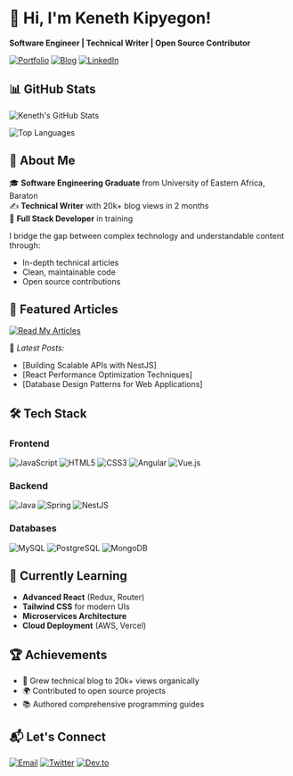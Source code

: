 # 👋 Hi, I'm Keneth Kipyegon! 

**Software Engineer | Technical Writer | Open Source Contributor**

[![Portfolio](https://img.shields.io/badge/Portfolio-%23000000.svg?style=for-the-badge&logo=firefox&logoColor=#FF7139)](https://www.kipyegonkeneth.co.ke)
[![Blog](https://img.shields.io/badge/Blog-FF5722?style=for-the-badge&logo=blogger&logoColor=white)](https://kenwavesinnovations.vercel.app/blog)
[![LinkedIn](https://img.shields.io/badge/LinkedIn-0077B5?style=for-the-badge&logo=linkedin&logoColor=white)](https://www.linkedin.com/in/yourprofile)

## 📊 GitHub Stats
![Keneth's GitHub Stats](https://github-readme-stats.vercel.app/api?username=keneth217&theme=vue-dark&show_icons=true&hide_border=true&count_private=true&include_all_commits=true)

![Top Languages](https://github-readme-stats.vercel.app/api/top-langs/?username=keneth217&layout=compact&theme=vue-dark)

## 🚀 About Me

🎓 **Software Engineering Graduate** from University of Eastern Africa, Baraton  
✍️ **Technical Writer** with 20k+ blog views in 2 months  
🌱 **Full Stack Developer** in training  

I bridge the gap between complex technology and understandable content through:
- In-depth technical articles
- Clean, maintainable code
- Open source contributions

## 📝 Featured Articles
[![Read My Articles](https://img.shields.io/badge/Read_My_Articles-FF5722?style=for-the-badge&logo=medium&logoColor=white)](https://www.kipyegonkeneth.co.ke/blogs)

🔹 *Latest Posts:*
- [Building Scalable APIs with NestJS]
- [React Performance Optimization Techniques]
- [Database Design Patterns for Web Applications]

## 🛠️ Tech Stack

### Frontend
![JavaScript](https://img.shields.io/badge/JavaScript-F7DF1E?style=for-the-badge&logo=javascript&logoColor=black)
![HTML5](https://img.shields.io/badge/HTML5-E34F26?style=for-the-badge&logo=html5&logoColor=white)
![CSS3](https://img.shields.io/badge/CSS3-1572B6?style=for-the-badge&logo=css3&logoColor=white)
![Angular](https://img.shields.io/badge/Angular-DD0031?style=for-the-badge&logo=angular&logoColor=white)
![Vue.js](https://img.shields.io/badge/Vue.js-4FC08D?style=for-the-badge&logo=vuedotjs&logoColor=white)

### Backend
![Java](https://img.shields.io/badge/Java-007396?style=for-the-badge&logo=java&logoColor=white)
![Spring](https://img.shields.io/badge/Spring-6DB33F?style=for-the-badge&logo=spring&logoColor=white)
![NestJS](https://img.shields.io/badge/NestJS-E0234E?style=for-the-badge&logo=nestjs&logoColor=white)

### Databases
![MySQL](https://img.shields.io/badge/MySQL-4479A1?style=for-the-badge&logo=mysql&logoColor=white)
![PostgreSQL](https://img.shields.io/badge/PostgreSQL-4169E1?style=for-the-badge&logo=postgresql&logoColor=white)
![MongoDB](https://img.shields.io/badge/MongoDB-47A248?style=for-the-badge&logo=mongodb&logoColor=white)

## 🌱 Currently Learning
- **Advanced React** (Redux, Router)
- **Tailwind CSS** for modern UIs
- **Microservices Architecture**
- **Cloud Deployment** (AWS, Vercel)

## 🏆 Achievements
- 🚀 Grew technical blog to 20k+ views organically
- 🌍 Contributed to open source projects
- 📚 Authored comprehensive programming guides

## 📬 Let's Connect
[![Email](https://img.shields.io/badge/Email-D14836?style=for-the-badge&logo=gmail&logoColor=white)](mailto:your@email.com)
[![Twitter](https://img.shields.io/badge/Twitter-1DA1F2?style=for-the-badge&logo=twitter&logoColor=white)](https://twitter.com/yourhandle)
[![Dev.to](https://img.shields.io/badge/dev.to-0A0A0A?style=for-the-badge&logo=dev.to&logoColor=white)](https://dev.to/yourprofile)

